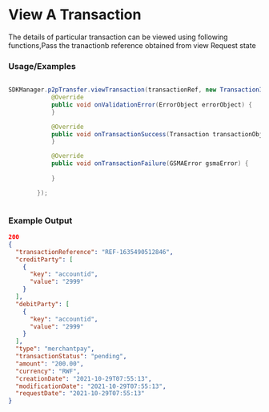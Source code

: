 # View A Transaction

The details of particular transaction can be viewed using following functions,Pass the tranactionb reference obtained from view Request state


### Usage/Examples

```java

SDKManager.p2pTransfer.viewTransaction(transactionRef, new TransactionInterface() {
            @Override
            public void onValidationError(ErrorObject errorObject) {
            }

            @Override
            public void onTransactionSuccess(Transaction transactionObject) {
            }

            @Override
            public void onTransactionFailure(GSMAError gsmaError) {
             
            }

        });



```

### Example Output

```json
200
{
  "transactionReference": "REF-1635490512846",
  "creditParty": [
    {
      "key": "accountid",
      "value": "2999"
    }
  ],
  "debitParty": [
    {
      "key": "accountid",
      "value": "2999"
    }
  ],
  "type": "merchantpay",
  "transactionStatus": "pending",
  "amount": "200.00",
  "currency": "RWF",
  "creationDate": "2021-10-29T07:55:13",
  "modificationDate": "2021-10-29T07:55:13",
  "requestDate": "2021-10-29T07:55:13"
}
```
